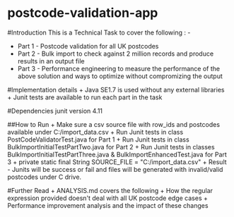# postcode-validation-app

#Introduction 
This is a Technical Task to cover the following : - 
  + Part 1 - Postcode validation for all UK postcodes
  + Part 2 - Bulk import to check against 2 million records and produce results in an output file
  + Part 3 - Performance engineering to measure the performance of the above solution and ways to optimize without compromizing the output

#Implementation details
	+ Java SE1.7 is used without any external libraries
	+ Junit tests are available to run each part in the task
	
#Dependencies
junit version 4.11

##How to Run
	+ Make sure a csv source file with row_ids and postcodes available under C:/import_data.csv
	+ Run Junit tests in class PostCodeValidatorTest.java for Part 1
	+ Run Junit tests in class BulkImportInitialTestPartTwo.java for Part 2
	+ Run Junit tests in classes BulkImportInitialTestPartThree.java &  BulkImportEnhancedTest.java for Part 3
	+ private static final String SOURCE_FILE = "C:/import_data.csv" 
	+ Result - Junits will be success or fail and files will be generated with invalid/valid postcodes under C drive.

#Further Read
	+ ANALYSIS.md covers the following
		+ How the regular expression provided doesn't deal with all UK postcode edge cases
		+ Performance improvement analysis and the impact of these changes



